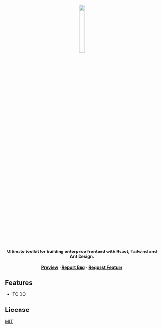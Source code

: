<br/>

<p align="center">
  
  <h1 align="center">
    <img src="https://user-images.githubusercontent.com/45073703/225269899-d0d3b91c-b09b-4835-ac78-c0e0be4632fe.png" width="20%">
  </h1>
  <h4 align="center">Ultimate toolkit for building enterprise frontend with React, Tailwind and Ant Design.</h4>

  <p align="center">
    <a href="https://reforge.netlify.app"><b>Preview</b></a>
    ·
    <a href="https://github.com/arifszn/reforge/issues"><b>Report Bug</b></a>
    ·
    <a href="https://github.com/arifszn/reforge/discussions"><b>Request Feature</b></a>
  </p>
</p>

## Features

- TO DO

## License

[MIT](https://github.com/arifszn/reforge/blob/main/LICENSE)
